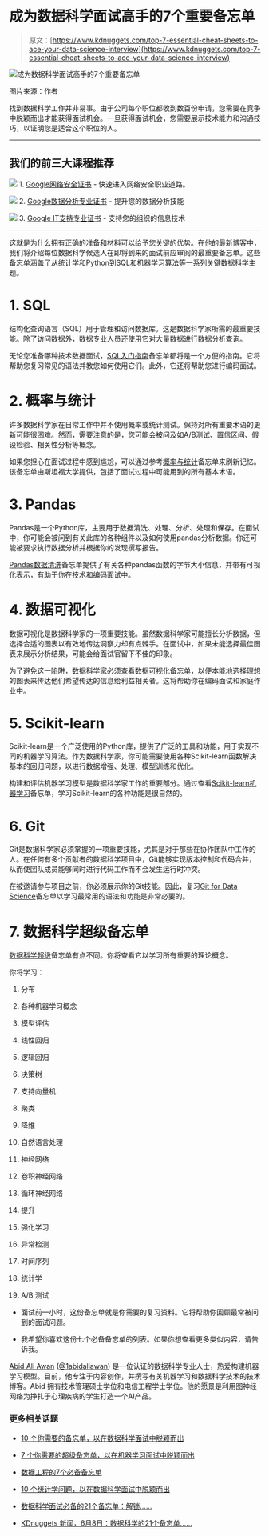 # 成为数据科学面试高手的7个重要备忘单

> 原文：[https://www.kdnuggets.com/top-7-essential-cheat-sheets-to-ace-your-data-science-interview](https://www.kdnuggets.com/top-7-essential-cheat-sheets-to-ace-your-data-science-interview)

![成为数据科学面试高手的7个重要备忘单](../Images/f202eaf1bb257390aa9fe6664b606100.png)

图片来源：作者

找到数据科学工作并非易事。由于公司每个职位都收到数百份申请，您需要在竞争中脱颖而出才能获得面试机会。一旦获得面试机会，您需要展示技术能力和沟通技巧，以证明您是适合这个职位的人。

* * *

## 我们的前三大课程推荐

![](../Images/0244c01ba9267c002ef39d4907e0b8fb.png) 1\. [Google网络安全证书](https://www.kdnuggets.com/google-cybersecurity) - 快速进入网络安全职业道路。

![](../Images/e225c49c3c91745821c8c0368bf04711.png) 2\. [Google数据分析专业证书](https://www.kdnuggets.com/google-data-analytics) - 提升您的数据分析技能

![](../Images/0244c01ba9267c002ef39d4907e0b8fb.png) 3\. [Google IT支持专业证书](https://www.kdnuggets.com/google-itsupport) - 支持您的组织的信息技术

* * *

这就是为什么拥有正确的准备和材料可以给予您关键的优势。在他的最新博客中，我们将介绍每位数据科学候选人在即将到来的面试前应审阅的最重要备忘单。这些备忘单涵盖了从统计学和Python到SQL和机器学习算法等一系列关键数据科学主题。

# 1\. SQL

结构化查询语言（SQL）用于管理和访问数据库。这是数据科学家所需的最重要技能。除了访问数据外，数据专业人员还使用它对大量数据进行数据分析查询。

无论您准备哪种技术数据面试，[SQL入门指南](/2022/08/getting-started-sql-cheatsheet.html)备忘单都将是一个方便的指南。它将帮助您复习常见的语法并教您如何使用它们。此外，它还将帮助您进行编码面试。

# 2\. 概率与统计

许多数据科学家在日常工作中并不使用概率或统计测试。保持对所有重要术语的更新可能很困难。然而，需要注意的是，您可能会被问及如A/B测试、置信区间、假设检验、相关性分析等概念。

如果您担心在面试过程中感到尴尬，可以通过参考[概率与统计](https://stanford.edu/~shervine/teaching/cme-106/cheatsheet-statistics)备忘单来刷新记忆。该备忘单由斯坦福大学提供，包括了面试过程中可能用到的所有基本术语。

# 3\. Pandas

Pandas是一个Python库，主要用于数据清洗、处理、分析、处理和保存。在面试中，你可能会被问到有关此库的各种组件以及如何使用pandas分析数据。你还可能被要求执行数据分析并根据你的发现撰写报告。

[Pandas数据清洗](https://www.datacamp.com/cheat-sheet/pandas-cheat-sheet-data-wrangling-in-python)备忘单提供了有关各种pandas函数的字节大小信息，并带有可视化表示，有助于你在技术和编码面试中。

# 4\. 数据可视化

数据可视化是数据科学家的一项重要技能。虽然数据科学家可能擅长分析数据，但选择合适的图表以有效地传达洞察力却有点棘手。在面试中，如果未能选择最佳图表来展示分析结果，可能会给面试官留下不佳的印象。

为了避免这一陷阱，数据科学家必须查看[数据可视化](https://medium.com/responsibleml/data-visualization-cheat-sheets-1c12ba8a7671)备忘单，以便本能地选择理想的图表来传达他们希望传达的信息给利益相关者。这将帮助你在编码面试和家庭作业中。

# 5\. Scikit-learn

Scikit-learn是一个广泛使用的Python库，提供了广泛的工具和功能，用于实现不同的机器学习算法。作为数据科学家，你可能需要使用各种Scikit-learn函数解决基本的回归问题，以进行数据增强、处理、模型训练和优化。

构建和评估机器学习模型是数据科学家工作的重要部分。通过查看[Scikit-learn机器学习](https://2022/12/scikit-learn-machine-learning-cheatsheet.html)备忘单，学习Scikit-learn的各种功能是很自然的。

# 6\. Git

Git是数据科学家必须掌握的一项重要技能，尤其是对于那些在协作团队中工作的人。在任何有多个贡献者的数据科学项目中，Git能够实现版本控制和代码合并，从而使团队成员能够同时进行代码工作而不会发生运行时冲突。

在被邀请参与项目之前，你必须展示你的Git技能。因此，复习[Git for Data Science](/2022/11/git-data-science-cheatsheet.html)备忘单以学习最常用的语法和功能是非常必要的。

# 7\. 数据科学超级备忘单

[数据科学超级](https://github.com/aaronwangy/Data-Science-Cheatsheet/blob/main/Data_Science_Cheatsheet.pdf)备忘单有点不同。你将查看它以学习所有重要的理论概念。

你将学习：

1.  分布

1.  各种机器学习概念

1.  模型评估

1.  线性回归

1.  逻辑回归

1.  决策树

1.  支持向量机

1.  聚类

1.  降维

1.  自然语言处理

1.  神经网络

1.  卷积神经网络

1.  循环神经网络

1.  提升

1.  强化学习

1.  异常检测

1.  时间序列

1.  统计学

1.  A/B 测试

-   面试前一小时，这份备忘单就是你需要的复习资料。它将帮助你回顾最常被问到的面试问题。

-   我希望你喜欢这份七个必备备忘单的列表。如果你想查看更多类似内容，请告诉我。

[Abid Ali Awan](https://www.polywork.com/kingabzpro) ([@1abidaliawan](https://www.linkedin.com/in/1abidaliawan)) 是一位认证的数据科学专业人士，热爱构建机器学习模型。目前，他专注于内容创作，并撰写有关机器学习和数据科学技术的技术博客。Abid 拥有技术管理硕士学位和电信工程学士学位。他的愿景是利用图神经网络为挣扎于心理疾病的学生打造一个AI产品。

### 更多相关话题

+   [10 个你需要的备忘单，以在数据科学面试中脱颖而出](https://www.kdnuggets.com/2022/10/10-cheat-sheets-need-ace-data-science-interview.html)

+   [7 个你需要的超级备忘单，以在机器学习面试中脱颖而出](https://www.kdnuggets.com/2022/12/7-super-cheat-sheets-need-ace-machine-learning-interview.html)

+   [数据工程的7个必备备忘单](https://www.kdnuggets.com/2022/12/7-essential-cheat-sheets-data-engineering.html)

+   [10 个统计学问题，以在数据科学面试中脱颖而出](https://www.kdnuggets.com/10-statistics-questions-to-ace-your-data-science-interview)

+   [数据科学面试必备的21个备忘单：解锁……](https://www.kdnuggets.com/2022/06/21-cheat-sheets-data-science-interviews.html)

+   [KDnuggets 新闻，6月8日：数据科学的21个备忘单……](https://www.kdnuggets.com/2022/n23.html)
